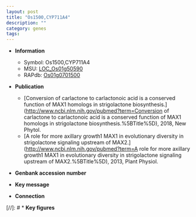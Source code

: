```yaml
---
layout: post
title: "Os1500,CYP711A4"
description: ""
category: genes
tags: 
---
```


* **Information**  
    + Symbol: Os1500,CYP711A4  
    + MSU: [LOC_Os01g50590](http://rice.uga.edu/cgi-bin/ORF_infopage.cgi?orf=LOC_Os01g50590)  
    + RAPdb: [Os01g0701500](https://rapdb.dna.affrc.go.jp/locus/?name=Os01g0701500)  

* **Publication**  
    + [Conversion of carlactone to carlactonoic acid is a conserved function of MAX1 homologs in strigolactone biosynthesis.](http://www.ncbi.nlm.nih.gov/pubmed?term=Conversion of carlactone to carlactonoic acid is a conserved function of MAX1 homologs in strigolactone biosynthesis.%5BTitle%5D), 2018, New Phytol.
    + [A role for more axillary growth1 MAX1 in evolutionary diversity in strigolactone signaling upstream of MAX2.](http://www.ncbi.nlm.nih.gov/pubmed?term=A role for more axillary growth1 MAX1 in evolutionary diversity in strigolactone signaling upstream of MAX2.%5BTitle%5D), 2013, Plant Physiol.

* **Genbank accession number**  

* **Key message**  

* **Connection**  

[//]: # * **Key figures**  


